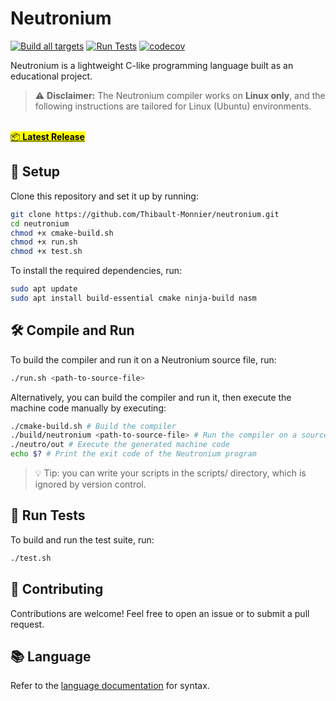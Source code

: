 # Neutronium

[![Build all targets](https://github.com/Thibault-Monnier/neutronium/actions/workflows/build.yml/badge.svg)](https://github.com/Thibault-Monnier/neutronium/actions/workflows/build.yml) [![Run Tests](https://github.com/Thibault-Monnier/neutronium/actions/workflows/test.yml/badge.svg)](https://github.com/Thibault-Monnier/neutronium/actions/workflows/test.yml) [![codecov](https://codecov.io/gh/Thibault-Monnier/neutronium/graph/badge.svg?token=VAEY97VTE3)](https://codecov.io/gh/Thibault-Monnier/neutronium)

Neutronium is a lightweight C-like programming language built as an educational project.

> ⚠️ **Disclaimer:** The Neutronium compiler works on **Linux only**, and the following instructions are tailored for
> Linux (Ubuntu) environments.

<p>
  <br>
  <a href="https://github.com/Thibault-Monnier/neutronium/releases/latest">
    <mark>📦 <strong>Latest Release</strong></mark>
  </a>
</p>

## 🚀 Setup

Clone this repository and set it up by running:

```bash
git clone https://github.com/Thibault-Monnier/neutronium.git
cd neutronium
chmod +x cmake-build.sh
chmod +x run.sh
chmod +x test.sh
```

To install the required dependencies, run:

```bash
sudo apt update
sudo apt install build-essential cmake ninja-build nasm
````

## 🛠️ Compile and Run

To build the compiler and run it on a Neutronium source file, run:

```bash
./run.sh <path-to-source-file>
```

Alternatively, you can build the compiler and run it, then execute the machine code manually by executing:

```bash
./cmake-build.sh # Build the compiler
./build/neutronium <path-to-source-file> # Run the compiler on a source file
./neutro/out # Execute the generated machine code
echo $? # Print the exit code of the Neutronium program
```

> 💡 Tip: you can write your scripts in the scripts/ directory, which is ignored by version control.

## 🧪 Run Tests

To build and run the test suite, run:

```bash
./test.sh
```

## 🤝 Contributing

Contributions are welcome! Feel free to open an issue or to submit a pull request.

## 📚 Language

Refer to the [language documentation](docs/language.md) for syntax.

